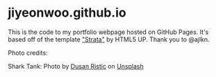 # jiyeonwoo.github.io
This is the code to my portfolio webpage hosted on GitHub Pages. It's based off of the template ["Strata"](https://html5up.net/strata) by HTML5 UP. Thank you to @ajlkn.

Photo credits:

Shark Tank: Photo by <a href="https://unsplash.com/@maximus23?utm_content=creditCopyText&utm_medium=referral&utm_source=unsplash">Dusan Ristic</a> on <a href="https://unsplash.com/photos/a-shark-swimming-in-water-qKsdwe_Am0Q?utm_content=creditCopyText&utm_medium=referral&utm_source=unsplash">Unsplash</a>
      